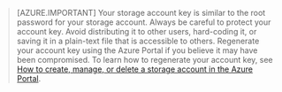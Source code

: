 >[AZURE.IMPORTANT] Your storage account key is similar to the root password for your storage account. Always be careful to protect your account key. Avoid distributing it to other users, hard-coding it, or saving it in a plain-text file that is accessible to others. Regenerate your account key using the Azure Portal if you believe it may have been compromised. To learn how to regenerate your account key, see [How to create, manage, or delete a storage account in the Azure Portal](/documentation/articles/storage-create-storage-account/#manage-your-storage-account).
